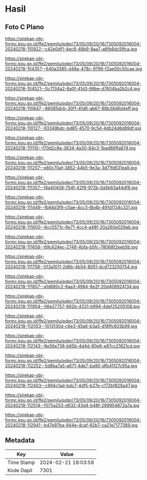 # Hasil

## Foto C Plano

https://sirekap-obj-formc.kpu.go.id/ffe2/pemilu/pdpr/73/05/09/20/16/7305092016004-20240218-110922--c42e0df1-4ec8-48b9-8aa7-a6fb6dc5ffca.jpg

https://sirekap-obj-formc.kpu.go.id/ffe2/pemilu/pdpr/73/05/09/20/16/7305092016004-20240218-104357--640a3385-d48a-478c-9796-f2ae00c50cae.jpg

https://sirekap-obj-formc.kpu.go.id/ffe2/pemilu/pdpr/73/05/09/20/16/7305092016004-20240218-104521--0c7134a2-8a0f-41d3-98be-d7604ba2b2c4.jpg

https://sirekap-obj-formc.kpu.go.id/ffe2/pemilu/pdpr/73/05/09/20/16/7305092016004-20240218-110647--88085dcb-30f1-41d6-ab67-88b38d6d4eff.jpg

https://sirekap-obj-formc.kpu.go.id/ffe2/pemilu/pdpr/73/05/09/20/16/7305092016004-20240218-110127--93349bdc-bd85-4570-9c5d-4db24d6d89df.jpg

https://sirekap-obj-formc.kpu.go.id/ffe2/pemilu/pdpr/73/05/09/20/16/7305092016004-20240218-111110--f70d2c8a-3834-4a30-84c3-1bad86ffa674.jpg

https://sirekap-obj-formc.kpu.go.id/ffe2/pemilu/pdpr/73/05/09/20/16/7305092016004-20240218-111257--e80c70af-3852-44b5-9e3a-3d71fd531ea9.jpg

https://sirekap-obj-formc.kpu.go.id/ffe2/pemilu/pdpr/73/05/09/20/16/7305092016004-20240218-111357--f4a40408-754f-42f9-972b-0a5b63a44df8.jpg

https://sirekap-obj-formc.kpu.go.id/ffe2/pemilu/pdpr/73/05/09/20/16/7305092016004-20240218-111449--fb84d3f9-c0ae-4cc3-8b4b-491d1134c321.jpg

https://sirekap-obj-formc.kpu.go.id/ffe2/pemilu/pdpr/73/05/09/20/16/7305092016004-20240218-111600--6cc5571c-9e71-4cc4-a48f-20a260e029ab.jpg

https://sirekap-obj-formc.kpu.go.id/ffe2/pemilu/pdpr/73/05/09/20/16/7305092016004-20240218-111658--69c624ec-2748-4bfa-b5fc-78068f2eeb5b.jpg

https://sirekap-obj-formc.kpu.go.id/ffe2/pemilu/pdpr/73/05/09/20/16/7305092016004-20240218-111758--013a1011-2d6b-4b54-8051-dcd723250754.jpg

https://sirekap-obj-formc.kpu.go.id/ffe2/pemilu/pdpr/73/05/09/20/16/7305092016004-20240218-111857--a1d680c2-6aa3-4984-8e2f-20d408924134.jpg

https://sirekap-obj-formc.kpu.go.id/ffe2/pemilu/pdpr/73/05/09/20/16/7305092016004-20240218-111954--06e27757-662b-4331-b994-4def25205108.jpg

https://sirekap-obj-formc.kpu.go.id/ffe2/pemilu/pdpr/73/05/09/20/16/7305092016004-20240218-112053--1013130d-c6e3-45a6-b3a5-d18ffc603b99.jpg

https://sirekap-obj-formc.kpu.go.id/ffe2/pemilu/pdpr/73/05/09/20/16/7305092016004-20240218-112143--8e56e738-b65b-4d4d-80e6-e87cc21821cd.jpg

https://sirekap-obj-formc.kpu.go.id/ffe2/pemilu/pdpr/73/05/09/20/16/7305092016004-20240218-112252--5d8ba7a5-a671-4de7-ba90-dfb41f27c95a.jpg

https://sirekap-obj-formc.kpu.go.id/ffe2/pemilu/pdpr/73/05/09/20/16/7305092016004-20240218-112403--c994c1ad-bdc7-4df5-b27e-c172bf829a47.jpg

https://sirekap-obj-formc.kpu.go.id/ffe2/pemilu/pdpr/73/05/09/20/16/7305092016004-20240218-112514--f075a253-d632-43d4-b48f-269954872a7a.jpg

https://sirekap-obj-formc.kpu.go.id/ffe2/pemilu/pdpr/73/05/09/20/16/7305092016004-20240218-112941--b47e97ba-944e-4caf-92b7-ca21e7177389.jpg


## Metadata

| Key        | Value               |
| ---------- | ------------------- |
| Time Stamp | 2024-02-21 18:03:58 |
| Kode Dapil | 7301                |



